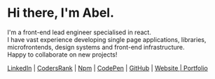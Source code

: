 # Hi there, I'm Abel.

I'm a front-end lead engineer specialised in react.<br />
I have vast experience developing single page applications, libraries,<br />
microfrontends, design systems and front-end infrastructure.<br />
Happy to collaborate on new projects!

[LinkedIn](https://www.linkedin.com/in/abelflopes) | [CodersRank](https://profile.codersrank.io/user/abelflopes/) | [Npm](https://www.npmjs.com/~abelflopes) | [CodePen](https://codepen.io/abelflopes) | [GitHub](https://github.com/abelflopes) | [Website | Portfolio](https://abelflopes.github.io/)
